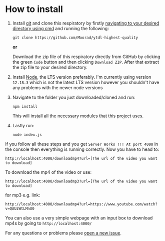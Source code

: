 # How to install

1. Install [git](https://git-scm.com/) and clone this respiratory by firstly [navigating to your desired directory using cmd](https://riptutorial.com/cmd/example/8646/navigating-in-cmd) and running the following:

   ```
   git clone https://github.com/Moorad/ytdl-highest-quality
   ```

   **or**

   Download the zip file of this respiratory directly from GitHub by clicking the green `Code` button and then clicking `Download ZIP`.  After that extract the zip file to your desired directory.

2. Install [Node](https://nodejs.org/en/), the LTS version preferably. I'm currently using version `12.18.3` which is not the latest LTS version however you shouldn't have any problems with the newer node versions

3. Navigate to the folder you just downloaded/cloned and run:

   ```
   npm install
   ```

   This will install all the necessary modules that this project uses.

4. Lastly run:

   ```
   node index.js
   ```



If you follow all these steps and you get `Server Works !!! At port 4000` in the console then everything is running correctly. Now you have to head to:

````
http://localhost:4000/downloadmp4?url=[The url of the video you want to download]
````

To download the mp4 of the video or use:

```
http://localhost:4000/downloadmp3?url=[The url of the video you want to download]
```

for mp3 e.g. link: 

````
http://localhost:4000/downloadmp4?url=https://www.youtube.com/watch?v=QAUzWtLMnU0
````



You can also use a very simple webpage with an input box to download mp4s by going to `http://localhost:4000/`



For any questions or problems please [open a new issue](https://github.com/Moorad/ytdl-highest-quality/issues/new).